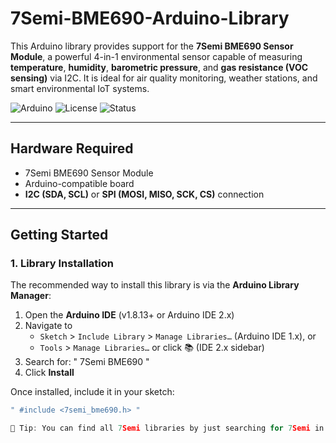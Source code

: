 # 7Semi-BME690-Arduino-Library

This Arduino library provides support for the **7Semi BME690 Sensor Module**, a powerful 4-in-1 environmental sensor capable of measuring **temperature**, **humidity**, **barometric pressure**, and **gas resistance (VOC sensing)** via I2C. It is ideal for air quality monitoring, weather stations, and smart environmental IoT systems.

![Arduino](https://img.shields.io/badge/platform-arduino-blue.svg)
![License](https://img.shields.io/badge/license-MIT-green.svg)
![Status](https://img.shields.io/badge/status-active-brightgreen.svg)

---

## Hardware Required

- 7Semi BME690 Sensor Module  
- Arduino-compatible board  
- **I2C (SDA, SCL)** or **SPI (MOSI, MISO, SCK, CS)** connection  

---

## Getting Started

### 1. Library Installation

The recommended way to install this library is via the **Arduino Library Manager**:

1. Open the **Arduino IDE** (v1.8.13+ or Arduino IDE 2.x)  
2. Navigate to  
   - `Sketch` > `Include Library` > `Manage Libraries…` (Arduino IDE 1.x), or  
   - `Tools` > `Manage Libraries…` or click 📚 (IDE 2.x sidebar)
3. Search for:
   " 7Semi BME690 "
4. Click **Install**

Once installed, include it in your sketch:
```cpp
" #include <7semi_bme690.h> "

🔎 Tip: You can find all 7Semi libraries by just searching for 7Semi in the Library Manager.

